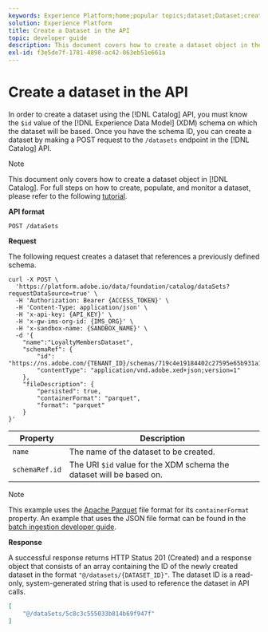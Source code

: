 ```yaml
---
keywords: Experience Platform;home;popular topics;dataset;Dataset;create a dataset;create dataset;enable dataset
solution: Experience Platform
title: Create a Dataset in the API
topic: developer guide
description: This document covers how to create a dataset object in the Catalog Service API.
exl-id: f3e5de7f-1781-4898-ac42-063eb51e661a
---
```

# Create a dataset in the API

In order to create a dataset using the [!DNL Catalog] API, you must know the `$id` value of the [!DNL Experience Data Model] (XDM) schema on which the dataset will be based. Once you have the schema ID, you can create a dataset by making a POST request to the `/datasets` endpoint in the [!DNL Catalog] API.

>[!NOTE]
>
>This document only covers how to create a dataset object in [!DNL Catalog]. For full steps on how to create, populate, and monitor a dataset, please refer to the following [tutorial](../datasets/create.md).

**API format**

```HTTP
POST /dataSets
```

**Request**

The following request creates a dataset that references a previously defined schema.

```SHELL
curl -X POST \
  'https://platform.adobe.io/data/foundation/catalog/dataSets?requestDataSource=true' \
  -H 'Authorization: Bearer {ACCESS_TOKEN}' \
  -H 'Content-Type: application/json' \
  -H 'x-api-key: {API_KEY}' \
  -H 'x-gw-ims-org-id: {IMS_ORG}' \
  -H 'x-sandbox-name: {SANDBOX_NAME}' \
  -d '{
    "name":"LoyaltyMembersDataset",
    "schemaRef": {
        "id": "https://ns.adobe.com/{TENANT_ID}/schemas/719c4e19184402c27595e65b931a142b",
        "contentType": "application/vnd.adobe.xed+json;version=1"
    },
    "fileDescription": {
        "persisted": true,
        "containerFormat": "parquet",
        "format": "parquet"
    }
}'
```

| Property | Description |
| --- | --- |
| `name` | The name of the dataset to be created. |
| `schemaRef.id` | The URI `$id` value for the XDM schema the dataset will be based on. |

>[!NOTE]
>
>This example uses the [Apache Parquet](https://parquet.apache.org/documentation/latest/) file format for its `containerFormat` property. An example that uses the JSON file format can be found in the [batch ingestion developer guide](../../ingestion/batch-ingestion/api-overview.md).

**Response**

A successful response returns HTTP Status 201 (Created) and a response object that consists of an array containing the ID of the newly created dataset in the format `"@/datasets/{DATASET_ID}"`. The dataset ID is a read-only, system-generated string that is used to reference the dataset in API calls.

```JSON
[
    "@/dataSets/5c8c3c555033b814b69f947f"
]
```
